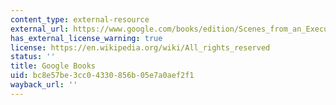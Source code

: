 ```yaml
---
content_type: external-resource
external_url: https://www.google.com/books/edition/Scenes_from_an_Execution/14kHEAAAQBAJ?hl=en&gbpv=1&dq=Barker,+Howard.+Scenes+from+an+Execution.+Oberon+Books,+2013.+ISBN:+9781849434683&printsec=frontcover
has_external_license_warning: true
license: https://en.wikipedia.org/wiki/All_rights_reserved
status: ''
title: Google Books
uid: bc8e57be-3cc0-4330-856b-05e7a0aef2f1
wayback_url: ''
---
```

